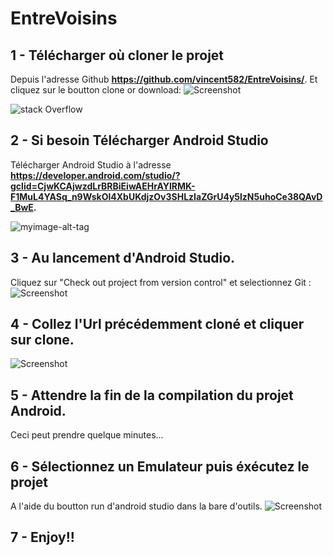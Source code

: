 # EntreVoisins

## **1 -** Télécharger où cloner le projet 
Depuis l'adresse Github **https://github.com/vincent582/EntreVoisins/**. 
Et cliquez sur le boutton clone or download:
![Screenshot](screenshot.png)

![stack Overflow](http://lmsotfy.com/so.png)

## **2 -** Si besoin Télécharger Android Studio 
Télécharger Android Studio à l'adresse **https://developer.android.com/studio/?gclid=CjwKCAjwzdLrBRBiEiwAEHrAYlRMK-F1MuL4YASq_n9WskOl4XbUKdjzOv3SHLzIaZGrU4y5lzN5uhoCe38QAvD_BwE.**

![myimage-alt-tag]([url-to-image](https://github.com/topdrivers/entrevoisin/blob/master/Image1.jpg))


## **3 -** Au lancement d'Android Studio. 
Cliquez sur "Check out project from version control" et selectionnez Git :
![Screenshot](screenshot2.png)

## **4 -** Collez l'Url précédemment cloné et cliquer sur clone.
![Screenshot](screenshot3.png)

## **5 -** Attendre la fin de la compilation du projet Android. 
Ceci peut prendre quelque minutes...

## **6 -** Sélectionnez un Emulateur puis éxécutez le projet 
A l'aide du boutton run d'android studio dans la bare d'outils.
![Screenshot](screenshot4.png)

## **7 -** Enjoy!!
